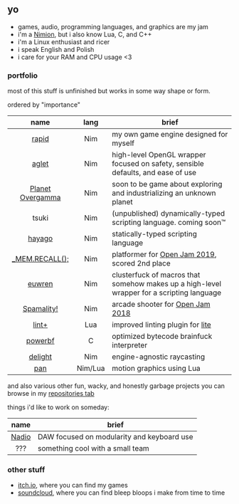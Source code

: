 ## yo

- games, audio, programming languages, and graphics are my jam
- i'm a [Nimion](https://nim-lang.org/), but i also know Lua, C, and C++
- i'm a Linux enthusiast and ricer
- i speak English and Polish
- i care for your RAM and CPU usage <3

### portfolio

most of this stuff is unfinished but works in some way shape or form.

ordered by "importance"

| name | lang | brief |
| :-: | :-: | --- |
| [rapid](https://github.com/liquid600pgm/rapid) | Nim | my own game engine designed for myself |
| [aglet](https://github.com/liquid600pgm/aglet) | Nim | high-level OpenGL wrapper focused on safety, sensible defaults, and ease of use |
| [Planet Overgamma](https://github.com/liquid600pgm/planet-overgamma) | Nim | soon to be game about exploring and industrializing an unknown planet |
| tsuki | Nim | (unpublished) dynamically-typed scripting language. coming soon™ |
| [hayago](https://github.com/liquid600pgm/hayago) | Nim | statically-typed scripting language |
| [\_MEM.RECALL();](https://github.com/liquid600pgm/memrecall) | Nim | platformer for [Open Jam 2019](https://itch.io/jam/open-jam-2019), scored 2nd place |
| [euwren](https://github.com/liquid600pgm/euwren) | Nim | clusterfuck of macros that somehow makes up a high-level wrapper for a scripting language |
| [Spamality!](https://github.com/liquid600pgm/spamality) | Nim | arcade shooter for [Open Jam 2018](https://itch.io/jam/open-jam-2018) |
| [lint+](https://github.com/liquid600pgm/lintplus) | Lua | improved linting plugin for [lite](https://github.com/rxi/lite) |
| [powerbf](https://github.com/liquid600pgm/powerbf) | C | optimized bytecode brainfuck interpreter |
| [delight](https://github.com/liquid600pgm/delight) | Nim | engine-agnostic raycasting |
| [pan](https://github.com/liquid600pgm/pan) | Nim/Lua | motion graphics using Lua |

and also various other fun, wacky, and honestly garbage projects you can browse in my [repositories tab](https://github.com/liquid600pgm?tab=repositories)

things i'd like to work on someday:

| name | brief |
| :-: | --- |
| [Nadio](https://github.com/liquid600pgm/nadio) | DAW focused on modularity and keyboard use |
| ??? | something cool with a small team |

### other stuff

- [itch.io](https://lqdev.itch.io/), where you can find my games
- [soundcloud](https://soundcloud.com/daknus), where you can find bleep bloops i make from time to time
